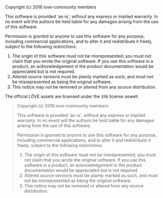 Copyright (c) 2016 love-community members

This software is provided 'as-is', without any express or implied
warranty. In no event will the authors be held liable for any damages
arising from the use of this software.

Permission is granted to anyone to use this software for any purpose,
including commercial applications, and to alter it and redistribute it
freely, subject to the following restrictions:

1. The origin of this software must not be misrepresented; you must not
   claim that you wrote the original software. If you use this software
   in a product, an acknowledgement in the product documentation would be
   appreciated but is not required.
2. Altered source versions must be plainly marked as such, and must not be
   misrepresented as being the original software.
3. This notice may not be removed or altered from any source distribution.

The official LÖVE assets are licensed under the zlib license aswell:
>Copyright (c) 2016 love-community members
>
>This software is provided 'as-is', without any express or implied
>warranty. In no event will the authors be held liable for any damages
>arising from the use of this software.
>
>Permission is granted to anyone to use this software for any purpose,
>including commercial applications, and to alter it and redistribute it
>freely, subject to the following restrictions:
>
>1. The origin of this software must not be misrepresented; you must not
>   claim that you wrote the original software. If you use this software
>   in a product, an acknowledgement in the product documentation would be
>   appreciated but is not required.
>2. Altered source versions must be plainly marked as such, and must not be
>   misrepresented as being the original software.
>3. This notice may not be removed or altered from any source distribution.
